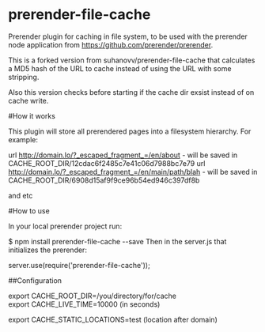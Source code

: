 prerender-file-cache
====================
Prerender plugin for caching in file system, to be used with the prerender node application from https://github.com/prerender/prerender.

This is a forked version from suhanovv/prerender-file-cache that calculates a MD5 hash of the URL to cache instead
of using the URL with some stripping. 

Also this version checks before starting if the cache dir exsist instead of on cache write. 

#How it works

This plugin will store all prerendered pages into a filesystem hierarchy.
For example: 

url http://domain.lo/?_escaped_fragment_=/en/about - will be saved in CACHE_ROOT_DIR/12cdac6f2485c7e41c06d7988bc7e79
url http://domain.lo/?_escaped_fragment_=/en/main/path/blah - will be saved in CACHE_ROOT_DIR/6908d15af9f9ce96b54ed946c397df8b

and etc

#How to use

In your local prerender project run:

$ npm install prerender-file-cache --save
Then in the server.js that initializes the prerender:

server.use(require('prerender-file-cache'));

##Configuration

export CACHE_ROOT_DIR=/you/directory/for/cache  
export CACHE_LIVE_TIME=10000 (in seconds)

export CACHE_STATIC_LOCATIONS=test (location after domain)

